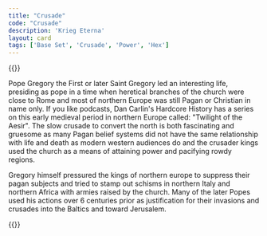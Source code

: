```yaml
---
title: "Crusade"
code: "Crusade"
description: 'Krieg Eterna'
layout: card
tags: ['Base Set', 'Crusade', 'Power', 'Hex']
---
```

{{<card-detail-page title="Crusade" artwork="Saint Gregory the Great by Jusepe de Ribera (1614)" >}}
<p class="rule-paragraph">
Pope Gregory the First or later Saint Gregory led an interesting life, presiding as pope in a time when heretical branches of the church were close to Rome and most of northern Europe was still Pagan or Christian in name only. If you like podcasts, Dan Carlin's Hardcore History has a series on this early medieval period in northern Europe called: "Twilight of the Aesir". The slow crusade to convert the north is both fascinating and gruesome as many Pagan belief systems did not have the same relationship with life and death as modern western audiences do and the crusader kings used the church as a means of attaining power and pacifying rowdy regions. 
</p>
<p class="rule-paragraph">
Gregory himself pressured the kings of northern europe to suppress their pagan subjects and tried to stamp out schisms in northern Italy and northern Africa with armies raised by the church. Many of the later Popes used his actions over 6 centuries prior as justification for their invasions and crusades into the Baltics and toward Jerusalem.
</p>
{{</card-detail-page>}}